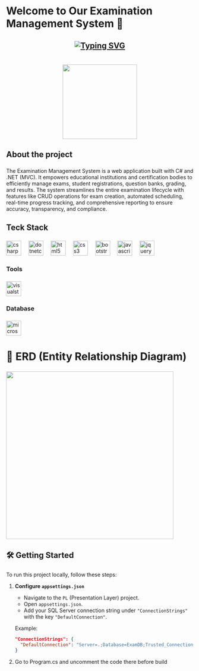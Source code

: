 <h1 align="left">Welcome to Our Examination Management System 👋</h1>

###
<h2 align='center'>

[![Typing SVG](https://readme-typing-svg.demolab.com?font=Fira+Code&size=25&pause=1000&color=F77575&center=true&vCenter=true&width=435&lines=Examination+Management+System+;Built+with+.Net+Core+(Mvc))](https://git.io/typing-svg)

</h2>

<br clear="both">

<div align="center">
  <img height="200" src="https://media4.giphy.com/media/v1.Y2lkPTc5MGI3NjExNGZmdWs2NnR0ZWc2ZjN4dWV6ajJyNnJwODB1bDl2dmNva21mdDVobiZlcD12MV9pbnRlcm5hbF9naWZfYnlfaWQmY3Q9Zw/STroE7bTBLTzxQUrZc/giphy.gif"  />
</div>


<h2 align="left">About the project</h2>

###

<p align="left">The Examination Management System is a web application built with C# and .NET (MVC). It empowers educational institutions and certification bodies to efficiently manage exams, student registrations, question banks, grading, and results. The system streamlines the entire examination lifecycle with features like CRUD operations for exam creation, automated scheduling, real-time progress tracking, and comprehensive reporting to ensure accuracy, transparency, and compliance.</p>

###

<h2 align="left">Teck Stack</h2>

###

<div align="left">
  <img src="https://cdn.jsdelivr.net/gh/devicons/devicon/icons/csharp/csharp-original.svg" height="40" alt="csharp logo"  />
  <img width="12" />
  <img src="https://cdn.jsdelivr.net/gh/devicons/devicon/icons/dotnetcore/dotnetcore-original.svg" height="40" alt="dotnetcore logo"  />
  <img width="12" />
  <img src="https://cdn.jsdelivr.net/gh/devicons/devicon/icons/html5/html5-original.svg" height="40" alt="html5 logo"  />
  <img width="12" />
  <img src="https://cdn.jsdelivr.net/gh/devicons/devicon/icons/css3/css3-original.svg" height="40" alt="css3 logo"  />
  <img width="12" />
  <img src="https://cdn.jsdelivr.net/gh/devicons/devicon/icons/bootstrap/bootstrap-original.svg" height="40" alt="bootstrap logo"  />
  <img width="12" />
  <img src="https://cdn.jsdelivr.net/gh/devicons/devicon/icons/javascript/javascript-original.svg" height="40" alt="javascript logo"  />
  <img width="12" />
  <img src="https://cdn.jsdelivr.net/gh/devicons/devicon/icons/jquery/jquery-original.svg" height="40" alt="jquery logo"  />
</div>

###

<h3 align="left">Tools</h3>

###

<div align="left">
  <img src="https://cdn.jsdelivr.net/gh/devicons/devicon/icons/visualstudio/visualstudio-plain.svg" height="40" alt="visualstudio logo"  />
</div>

###

<h3 align="left">Database</h3>

###

<div align="left">
  <img src="https://cdn.jsdelivr.net/gh/devicons/devicon/icons/microsoftsqlserver/microsoftsqlserver-plain.svg" height="40" alt="microsoftsqlserver logo"  />
</div>

###

<h1 align="left">📌 ERD (Entity Relationship Diagram)</h1>

###

<img  height="450" src="https://ik.imagekit.io/woiv2eo8w/NewERD%20(2).png?updatedAt=1746000515135"  />

###


<h2 align="left">🛠️ Getting Started</h2>

###

To run this project locally, follow these steps:

1. **Configure `appsettings.json`**  
   - Navigate to the `PL` (Presentation Layer) project.  
   - Open `appsettings.json`.  
   - Add your SQL Server connection string under `"ConnectionStrings"` with the key `"DefaultConnection"`.

   Example:
   ```json
   "ConnectionStrings": {
     "DefaultConnection": "Server=.;Database=ExamDB;Trusted_Connection=True;MultipleActiveResultSets=true"
   }
   
2. Go to Program.cs  and uncomment the code there before build 